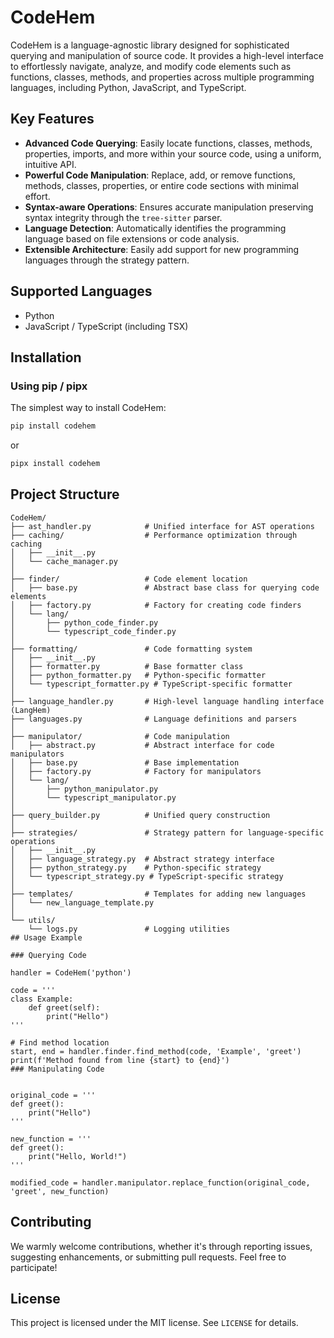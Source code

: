# CodeHem

CodeHem is a language-agnostic library designed for sophisticated querying and manipulation of source code. 
It provides a high-level interface to effortlessly navigate, analyze, and modify code elements such as functions, 
classes, methods, and properties across multiple programming languages, including Python, JavaScript, and TypeScript.

## Key Features

- **Advanced Code Querying**: Easily locate functions, classes, methods, properties, imports, and more within your source code, using a uniform, intuitive API.
- **Powerful Code Manipulation**: Replace, add, or remove functions, methods, classes, properties, or entire code sections with minimal effort.
- **Syntax-aware Operations**: Ensures accurate manipulation preserving syntax integrity through the `tree-sitter` parser.
- **Language Detection**: Automatically identifies the programming language based on file extensions or code analysis.
- **Extensible Architecture**: Easily add support for new programming languages through the strategy pattern.

## Supported Languages

- Python
- JavaScript / TypeScript (including TSX)

## Installation

### Using pip / pipx

The simplest way to install CodeHem:

```bash
pip install codehem
````
or

```bash
pipx install codehem
````

## Project Structure

```
CodeHem/
├── ast_handler.py            # Unified interface for AST operations
├── caching/                  # Performance optimization through caching
│   ├── __init__.py
│   └── cache_manager.py
│
├── finder/                   # Code element location
│   ├── base.py               # Abstract base class for querying code elements
│   ├── factory.py            # Factory for creating code finders
│   └── lang/
│       ├── python_code_finder.py
│       └── typescript_code_finder.py
│
├── formatting/               # Code formatting system
│   ├── __init__.py
│   ├── formatter.py          # Base formatter class
│   ├── python_formatter.py   # Python-specific formatter
│   └── typescript_formatter.py # TypeScript-specific formatter
│
├── language_handler.py       # High-level language handling interface (LangHem)
├── languages.py              # Language definitions and parsers
│
├── manipulator/              # Code manipulation
│   ├── abstract.py           # Abstract interface for code manipulators
│   ├── base.py               # Base implementation
│   ├── factory.py            # Factory for manipulators
│   └── lang/
│       ├── python_manipulator.py
│       └── typescript_manipulator.py
│
├── query_builder.py          # Unified query construction
│
├── strategies/               # Strategy pattern for language-specific operations
│   ├── __init__.py
│   ├── language_strategy.py  # Abstract strategy interface
│   ├── python_strategy.py    # Python-specific strategy
│   └── typescript_strategy.py # TypeScript-specific strategy
│
├── templates/                # Templates for adding new languages
│   └── new_language_template.py
│
└── utils/
    └── logs.py               # Logging utilities
## Usage Example

### Querying Code

handler = CodeHem('python')

code = '''
class Example:
    def greet(self):
        print("Hello")
'''

# Find method location
start, end = handler.finder.find_method(code, 'Example', 'greet')
print(f'Method found from line {start} to {end}')
### Manipulating Code


original_code = '''
def greet():
    print("Hello")
'''

new_function = '''
def greet():
    print("Hello, World!")
'''

modified_code = handler.manipulator.replace_function(original_code, 'greet', new_function)
```

## Contributing

We warmly welcome contributions, whether it's through reporting issues, suggesting enhancements, or submitting pull requests. Feel free to participate!

## License

This project is licensed under the MIT license. See `LICENSE` for details.